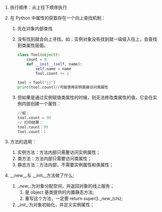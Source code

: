 1. 执行顺序：从上往下顺序执行

2. 在 Python 中属性的获取存在一个向上查找机制：

   1. 先在对象内部查找

   2. 没有找到就会向上寻找，如：实例对象没有找到就一级级入往上，会查找到类属性层面。

      ``` python
      class Tool(object):
          count = 0
          def __init__(self, name):
              self.name = name
              Tool.count += 1
              
      tool = Tool("jj")
      print(tool.count)//可能使用实例直接访问类属性
      ```

   3. 但如果是通过实例赋值类属性的时候，则无法修改类属性的值，它会在实例内部创建一个属性：

      ```python
      //如：
      tool.count = 99
      // 打印结果：
      tool.count：99
      Tool.count：1
      ```

3. 方法的选用：

   1. 实例方法：方法内部只需要访问实例属性；
   2. 类方法：方法内部只需要访问类属性；
   3. 静态方法：方法内部，不需要实例属性和类属性；

4. \_\_new\_\_与 \__init__方法做了什么;

   1. \__new__:为对象分配空间，并返回对象的线上服务；
      1. 是 object 基类提供的内置静态方法;
      2. 重写这个方法，一定要 return super().\__new__(cls);
   2. \__init__:为对象初始化，并定义实例属性；

